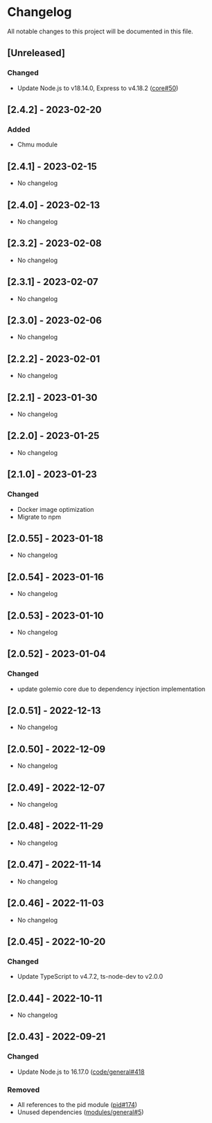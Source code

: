 # Changelog

All notable changes to this project will be documented in this file.

## [Unreleased]

### Changed

-   Update Node.js to v18.14.0, Express to v4.18.2 ([core#50](https://gitlab.com/operator-ict/golemio/code/modules/core/-/issues/50))

## [2.4.2] - 2023-02-20

### Added

-   Chmu module

## [2.4.1] - 2023-02-15

-   No changelog

## [2.4.0] - 2023-02-13

-   No changelog

## [2.3.2] - 2023-02-08

-   No changelog

## [2.3.1] - 2023-02-07

-   No changelog

## [2.3.0] - 2023-02-06

-   No changelog

## [2.2.2] - 2023-02-01

-   No changelog

## [2.2.1] - 2023-01-30

-   No changelog

## [2.2.0] - 2023-01-25

-   No changelog

## [2.1.0] - 2023-01-23

### Changed

-   Docker image optimization
-   Migrate to npm

## [2.0.55] - 2023-01-18

-   No changelog

## [2.0.54] - 2023-01-16

-   No changelog

## [2.0.53] - 2023-01-10

-   No changelog

## [2.0.52] - 2023-01-04

### Changed

-   update golemio core due to dependency injection implementation

## [2.0.51] - 2022-12-13

-   No changelog

## [2.0.50] - 2022-12-09

-   No changelog

## [2.0.49] - 2022-12-07

-   No changelog

## [2.0.48] - 2022-11-29

-   No changelog

## [2.0.47] - 2022-11-14

-   No changelog

## [2.0.46] - 2022-11-03

-   No changelog

## [2.0.45] - 2022-10-20

### Changed

-   Update TypeScript to v4.7.2, ts-node-dev to v2.0.0

## [2.0.44] - 2022-10-11

-   No changelog

## [2.0.43] - 2022-09-21

### Changed

-   Update Node.js to 16.17.0 ([code/general#418](https://gitlab.com/operator-ict/golemio/code/general/-/issues/418)

### Removed

-   All references to the pid module ([pid#174](https://gitlab.com/operator-ict/golemio/code/modules/pid/-/issues/174))
-   Unused dependencies ([modules/general#5](https://gitlab.com/operator-ict/golemio/code/modules/general/-/issues/5))
